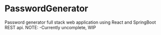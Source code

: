# PasswordGenerator
Password generator full stack web application using React and SpringBoot REST api. 
NOTE:
-Currently uncomplete, WIP
